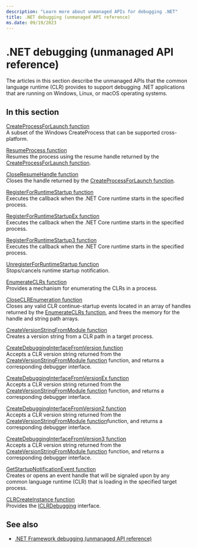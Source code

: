 ```yaml
---
description: "Learn more about unmanaged APIs for debugging .NET"
title: .NET debugging (unmanaged API reference)
ms.date: 09/19/2023
---
```

# .NET debugging (unmanaged API reference)

The articles in this section describe the unmanaged APIs that the common language runtime (CLR) provides to support debugging .NET applications that are running on Windows, Linux, or macOS operating systems.

## In this section

[CreateProcessForLaunch function](createprocessforlaunch-function.md)\
A subset of the Windows CreateProcess that can be supported cross-platform.

[ResumeProcess function](resumeprocess-function.md)\
Resumes the process using the resume handle returned by the [CreateProcessForLaunch function](createprocessforlaunch-function.md).

[CloseResumeHandle function](closeresumehandle-function.md)\
Closes the handle returned by the [CreateProcessForLaunch function](createprocessforlaunch-function.md).

[RegisterForRuntimeStartup function](registerforruntimestartup-function.md)\
Executes the callback when the .NET Core runtime starts in the specified process.

[RegisterForRuntimeStartupEx function](registerforruntimestartupex-function.md)\
Executes the callback when the .NET Core runtime starts in the specified process.

[RegisterForRuntimeStartup3 function](registerforruntimestartup3-function.md)\
Executes the callback when the .NET Core runtime starts in the specified process.

[UnregisterForRuntimeStartup function](unregisterforruntimestartup-function.md)\
Stops/cancels runtime startup notification.

[EnumerateCLRs function](enumerateclrs-function.md)\
Provides a mechanism for enumerating the CLRs in a process.

[CloseCLREnumeration function](closeclrenumeration-function.md)\
Closes any valid CLR continue-startup events located in an array of handles returned by the [EnumerateCLRs function](enumerateclrs-function.md), and frees the memory for the handle and string path arrays.

[CreateVersionStringFromModule function](createversionstringfrommodule-function.md)\
Creates a version string from a CLR path in a target process.

[CreateDebuggingInterfaceFromVersion function](createdebugginginterfacefromversion-function.md)\
Accepts a CLR version string returned from the [CreateVersionStringFromModule function](createversionstringfrommodule-function.md) function, and returns a corresponding debugger interface.

[CreateDebuggingInterfaceFromVersionEx function](createdebugginginterfacefromversionex-function.md)\
Accepts a CLR version string returned from the [CreateVersionStringFromModule function](createversionstringfrommodule-function.md) function, and returns a corresponding debugger interface.

[CreateDebuggingInterfaceFromVersion2 function](createdebugginginterfacefromversion2-function.md)\
Accepts a CLR version string returned from the [CreateVersionStringFromModule function](createversionstringfrommodule-function.md)function, and returns a corresponding debugger interface.

[CreateDebuggingInterfaceFromVersion3 function](createdebugginginterfacefromversion3-function.md)\
Accepts a CLR version string returned from the [CreateVersionStringFromModule function](createversionstringfrommodule-function.md) function, and returns a corresponding debugger interface.

[GetStartupNotificationEvent function](getstartupnotificationevent-function.md)\
Creates or opens an event handle that will be signaled upon by any common language runtime (CLR) that is loading in the specified target process.

[CLRCreateInstance function](clrcreateinstance-function.md)\
Provides the [ICLRDebugging](../../../framework/unmanaged-api/debugging/iclrdebugging-interface.md) interface.

## See also

- [.NET Framework debugging (unmanaged API reference)](../../../framework/unmanaged-api/debugging/index.md)
